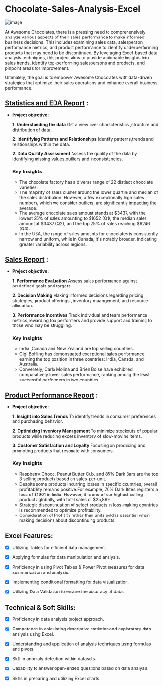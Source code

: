 # Chocolate-Sales-Analysis-Excel

![image](https://github.com/sushmitafordata/Chocolate-Sales-Analysis-Excel/assets/135410984/00a0d2d0-914e-4bbf-aacb-c053889c993a)

At Awesome Chocolates, there is a pressing need to comprehensively analyze various aspects of their sales performance to make informed business decisions. This includes examining sales data, salesperson performance metrics, and product performance to identify underperforming products that may need to be discontinued. By leveraging Excel-based data analysis techniques, this project aims to provide actionable insights into sales trends, identify top-performing salespersons and products, and pinpoint areas for improvement. 

Ultimately, the goal is to empower Awesome Chocolates with data-driven strategies that optimize their sales operations and enhance overall business performance.

## [Statistics and EDA Report](https://github.com/sushmitafordata/Chocolate-Sales-Analysis-Excel/blob/main/Choclate%20Sales%20Analysis(Statistics%20and%20EDA).pdf) :


- **Project objective:** 

    **1.** **Understanding the data**
  Get a view over characteristics ,structure and distribution of data.

    **2.** **Identifying Patterns and Relationships**
  Identify patterns,trends and relationships within the data.

  **2.** **Data Quality Assessment**
  Assess the quality of the data by identifying missing values,outliers and inconsistencies.

  ### Key Insights
  - The chocolate factory has a diverse range of 22 distinct chocolate varieties.
  - The majority of sales cluster around the lower quartile and median of the sales distribution. However, a few exceptionally high sales numbers, which we consider outliers, are significantly impacting the average.
  - The average chocolate sales amount stands at $3437, with the lowest 25% of sales amounting to $1652 (Q1), the median sales amount at $3437 (Q2), and the top 25% of sales reaching $6246 (Q3).
  - In the USA, the range of sales amounts for chocolates is consistently narrow and uniform, while in Canada, it's notably broader, indicating greater variability across regions.


## [Sales Report](https://github.com/sushmitafordata/Chocolate-Sales-Analysis-Excel/blob/main/Choclate%20Sales%20Analysis%20(Sales%20Performance).pdf) :

- **Project objective:** 

  **1.** **Performance Evaluation**
  Assess sales performance against predefined goals and targets

    **2.** **Decision Making**
  Making informed decisions regarding pricing strategies, product offerings , inventory maangement, and resource allocation. 

  **3.** **Performance Incentives**
  Track individual and team performance metrics,rewarding top performers and provide support and training to those who may be struggling.

  ### Key Insights
  - India ,Canada and New Zealand are top selling countries.
  - Gigi Bohling has demonstrated exceptional sales performance, earning the top position in three countries: India, Canada, and Australia.
  - Conversely, Carla Molina and Brien Boise have exhibited comparatively lower sales performance, ranking among the least successful performers in two countries.

## [Product Performance Report](https://github.com/sushmitafordata/Chocolate-Sales-Analysis-Excel/blob/main/Choclate%20Sales%20Analysis(Product%20Performance).pdf) :

- **Project objective:** 

  **1.** **Insight into Sales Trends**
  To identify trends in consumer preferences and purchasing behavior.

    **2.** **Optimizing Inventory Management**
   To minimize stockouts of popular products while reducing excess inventory of slow-moving items. 

  **3.** **Customer Satisfaction and Loyalty**
  Focusing on producing and promoting products that resonate with consumers.

  ### Key Insights
  - Raspberry Choco, Peanut Butter Cub, and 85% Dark Bars are the top 3 selling products based on sales-per-unit.
  - Despite some products incurring losses in specific countries, overall profitability remains positive.For example, 70% Dark Bites registers a loss of $1901 in India. However, it is one of our highest selling products globally, with total sales of $25,899.
  - Strategic discontinuation of select products in loss-making countries is recommended to optimize profitability.
  -  Consideration of Profit % rather than units sold is essential when making decisions about discontinuing products.

    
## Excel Features:
- [x]	Utilizing Tables for efficient data management.
- [x]	Applying formulas for data manipulation and analysis.
- [x]	Proficiency in using Pivot Tables & Power Pivot measures for data summarization and analysis.
- [x]	Implementing conditional formatting for data visualization.
- [x]	Utilizing Data Validation to ensure the accuracy of data.
      

## Technical & Soft Skills:
- [x]	Proficiency in data analysis project approach.
- [x]	Competence in calculating descriptive statistics and exploratory data analysis using Excel.
- [x]	Understanding and application of analysis techniques using formulas and pivots.
- [x]	Skill in anomaly detection within datasets.
- [x]	Capability to answer open-ended questions based on data analysis.
- [x]	Skills in preparing and utilizing Excel charts.



